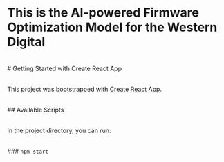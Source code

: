 # This is the AI-powered Firmware Optimization Model for the Western Digital

<br /># Getting Started with Create React App

<br />This project was bootstrapped with [Create React App](https://github.com/facebook/create-react-app).

<br />## Available Scripts

<br />In the project directory, you can run:

<br />### `npm start`


 
